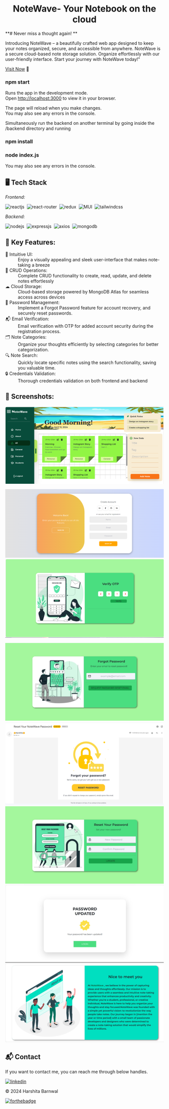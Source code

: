 <h1 align="center">NoteWave- Your Notebook on the cloud</h1>

<p>
**# Never miss a thought again!  **

Introducing NoteWave – a beautifully crafted web app designed to keep your notes organized, secure, and accessible from anywhere. NoteWave is a secure cloud-based note storage solution. Organize effortlessly with our user-friendly interface. Start your journey with NoteWave today!"</p>

[Visit Now](https://zivanika.github.io/login) 🚀
### npm start

Runs the app in the development mode.\
Open [http://localhost:3000](http://localhost:3000) to view it in your browser.

The page will reload when you make changes.\
You may also see any errors in the console.

Simultaneously run the backend on another terminal by going inside the /backend directory and running
### npm install
### node index.js
You may also see any errors in the console.

## 🖥 Tech Stack
*Frontend:*

![reactjs](https://img.shields.io/badge/React-20232A?style=for-the-badge&logo=react&logoColor=61DAFB)&nbsp;
![react-router](https://img.shields.io/badge/React_Router-CA4245?style=for-the-badge&logo=react-router&logoColor=white)&nbsp;
![redux](https://img.shields.io/badge/Redux-593D88?style=for-the-badge&logo=redux&logoColor=white)&nbsp;
![MUI](https://img.shields.io/badge/Material--UI-0081CB?style=for-the-badge&logo=material-ui&logoColor=white)&nbsp;
![tailwindcss](https://img.shields.io/badge/Tailwind_CSS-38B2AC?style=for-the-badge&logo=tailwind-css&logoColor=white)&nbsp;

*Backend:*

![nodejs](https://img.shields.io/badge/Node.js-43853D?style=for-the-badge&logo=node.js&logoColor=white)&nbsp;
![expressjs](https://img.shields.io/badge/Express.js-F7DF1E?style=for-the-badge&logo=express&logoColor=black)&nbsp;
![axios](https://img.shields.io/badge/Axios-20232A?style=for-the-badge&logo=axios&logoColor=61DAFB)&nbsp;
![mongodb](https://img.shields.io/badge/MongoDB-%234ea94b.svg?style=for-the-badge&logo=mongodb&logoColor=white)&nbsp;



## 📌 Key Features:
<dl>
<dt>🎨 Intuitive UI: </dt><dd> Enjoy a visually appealing and sleek user-interface that makes note-taking a breeze</dd>

<dt>🔄 CRUD Operations: </dt><dd> Complete CRUD functionality to create, read, update, and delete notes effortlessly</dd>

<dt>☁ Cloud Storage: </dt><dd> Cloud-based storage powered by MongoDB Atlas for seamless access across devices</dd>

<dt>🔑 Password Management: </dt>
<dd> Implement a Forgot Password feature for account recovery, and securely reset passwords.</dd>

<dt>📬 Email Verification: </dt>
<dd> Email verification with OTP for added account security during the registration process.</dd>

<dt>🗂 Note Categories: </dt><dd> Organize your thoughts efficiently by selecting categories for better categorization.</dd>

<dt>🔍 Note Search: </dt><dd> Quickly locate specific notes using the search functionality, saving you valuable time.</dd>

<dt>🔒 Credentials Validation:</dt>
<dd> Thorough credentials validation on both frontend and backend </dd>
</dl>

## 📌 Screenshots:
![homepage](/img/home.png)
<!-- ![notes](/img/Home.png) -->
![login](/img/Login.png)
![OTP](/img/otp.png)
<!-- ![OTPEmail](/img/resetemail.png) -->
![ForgotPassword](/img/ForgotPassword.png)
![ForgotPasswordEmail](/img/resetemail.png)
![ResetPassword](/img/ResetPassword.png)
![ResetPasswordSuccessful](/img/passsuccess.png)
![about](/img/about.png)


<h2>📬 Contact</h2>

If you want to contact me, you can reach me through below handles.

[![linkedin](https://img.shields.io/badge/LinkedIn-0077B5?style=for-the-badge&logo=linkedin&logoColor=white)](https://www.linkedin.com/in/harshita-barnwal-17a732234)

© 2024 Harshita Barnwal

[![forthebadge](https://forthebadge.com/images/badges/built-with-love.svg)](https://forthebadge.com)